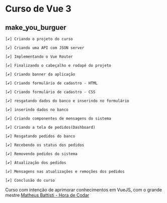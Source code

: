 # Curso de Vue 3

## make_you_burguer

    [✔️] Criando o projeto do curso 

    [✔️] Criando uma API com JSON server 

    [✔️] Implementando o Vue Router 

    [✔️] Finalizando o cabeçalho e rodapé do projeto 

    [✔️] Criando banner da aplicação 

    [✔️] Criando formulário de cadastro - HTML 

    [✔️] Criando formulário de cadastro - CSS  

    [✔️] resgatando dados do banco e inserindo no formulário 

    [✔️] inserindo dados no banco 

    [✔️] Criando componentes de mensagens do sistema
    
    [✔️] Criando a tela de pedidos(Dashboard) 

    [✔️] Resgatando pedidos do banco 

    [✔️] Recebendo os status dos pedidos 

    [✔️] Removendo pedidos do sistema 

    [✔️] Atualização dos pedidos 

    [✔️] Mensagens nas atualizações e remoções dos pedidos 

    [✔️] Conclusão do curso 


<p>Curso com intenção de aprimorar conhecimentos em VueJS, com o grande mestre <a href="https://www.youtube.com/watch?v=wsAQQioPIJs&list=PLnDvRpP8BnezDglaAvtWgQXzsOmXUuRHL">Matheus Battisti 
- Hora de Codar</a></p>
